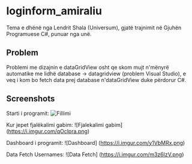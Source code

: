 # loginform_amiraliu
Tema e dhënë nga Lendrit Shala (Universum), gjatë trajnimit në Gjuhën Programuese C#, punuar nga unë.

## Problem
Problemi me dizajnin e dataGridView osht qe skom mujt n'mënyrë automatike me lidhë database -> datagridview (problem Visual Studio), e veq i kom bo fetch data prej database n'dataGridView duke përdorur C#.

## Screenshots
Starti i programit:
![Fillimi](https://i.imgur.com/RAVnzvQ.png)

Kur jepet fjalëkalimi gabim:
![Fjalekalimi gabim]
(https://i.imgur.com/qOclpra.png)

Dashboard i programit:
![Dashboard]
(https://i.imgur.com/y1VbMRx.png)

Data Fetch Usernames:
![Data Fetch]
(https://i.imgur.com/m3z6lzV.png)
